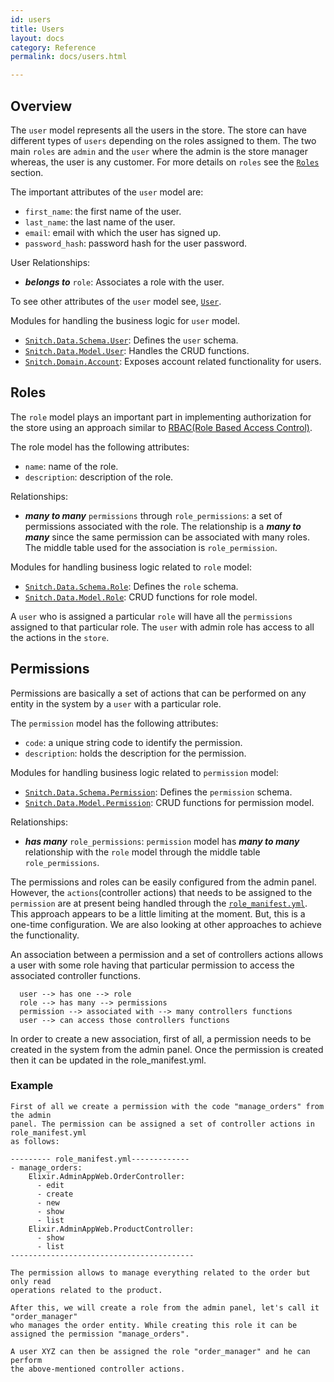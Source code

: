 ```yaml
---
id: users
title: Users
layout: docs
category: Reference
permalink: docs/users.html

---
```


## Overview
The `user` model represents all the users in the store. The store can have different
types of `users` depending on the roles assigned to them. The two main `roles` are
`admin` and the `user` where the admin is the store manager whereas, the user is any customer.
For more details on `roles` see the [`Roles`][4] section.

The important attributes of the `user` model are:
- `first_name`: the first name of the user.
- `last_name`: the last name of the user.
- `email`: email with which the user has signed up.
- `password_hash`: password hash for the user password.

User Relationships:
  - **_belongs to_** `role`: Associates a role with the user.

To see other attributes of the `user` model see, [`User`][1].

Modules for handling the business logic for `user` model.
- [`Snitch.Data.Schema.User`][1]: Defines the `user` schema.
- [`Snitch.Data.Model.User`][5]: Handles the CRUD functions.
- [`Snitch.Domain.Account`][6]: Exposes account related functionality for users.

## Roles
The `role` model plays an important part in implementing authorization for the store
using an approach similar to [RBAC(Role Based Access Control)][2].

The role model has the following attributes:
- `name`: name of the role.
- `description`: description of the role.

Relationships:
- **_many to many_** `permissions` through `role_permissions`: a set of permissions
associated with the role. The relationship is a **_many to many_** since the same
permission can be associated with many roles. The middle table used for the association
is `role_permission`.

Modules for handling business logic related to `role` model:
- [`Snitch.Data.Schema.Role`][7]: Defines the `role` schema.
- [`Snitch.Data.Model.Role`][8]: CRUD functions for role model.

A `user` who is assigned a particular `role` will have all the `permissions` assigned
to that particular role. The `user` with admin role has access to all the actions
in the `store`.

## Permissions
Permissions are basically a set of actions that can be performed on any entity in
the system by a `user` with a particular role.

The `permission` model has the following attributes:
- `code`: a unique string code to identify the permission.
- `description`: holds the description for the permission.

Modules for handling business logic related to `permission` model:
- [`Snitch.Data.Schema.Permission`][9]: Defines the `permission` schema.
- [`Snitch.Data.Model.Permission`][10]: CRUD functions for permission model.

Relationships:
- **_has many_** `role_permissions`: `permission` model has **_many to many_** relationship
with the `role` model through the middle table `role_permissions`.

The permissions and roles can be easily configured from the admin panel. However, the
`actions`(controller actions) that needs to be assigned to the `permission` are at present
being handled through the [`role_manifest.yml`][3]. This approach appears to be a little
limiting at the moment. But, this is a one-time configuration. We are also looking at other
approaches to achieve the functionality.

An association between a permission and a set of controllers actions allows a user
with some role having that particular permission to access the associated
controller functions.

```
  user --> has one --> role
  role --> has many --> permissions
  permission --> associated with --> many controllers functions
  user --> can access those controllers functions
```

In order to create a new association, first of all, a permission needs to be
created in the system from the admin panel. Once the permission is created then it can
be updated in the role_manifest.yml.

### Example

    First of all we create a permission with the code "manage_orders" from the admin
    panel. The permission can be assigned a set of controller actions in role_manifest.yml
    as follows:

    --------- role_manifest.yml-------------
    - manage_orders:
        Elixir.AdminAppWeb.OrderController:
          - edit
          - create
          - new
          - show
          - list
        Elixir.AdminAppWeb.ProductController:
          - show
          - list
    -----------------------------------------

    The permission allows to manage everything related to the order but only read
    operations related to the product.
    
    After this, we will create a role from the admin panel, let's call it "order_manager"
    who manages the order entity. While creating this role it can be assigned the permission "manage_orders".
    
    A user XYZ can then be assigned the role "order_manager" and he can perform
    the above-mentioned controller actions.


[1]: https://github.com/aviacommerce/avia/blob/develop/apps/snitch_core/lib/core/data/schema/user.ex
[2]: https://en.wikipedia.org/wiki/Role-based_access_control
[3]: https://github.com/aviacommerce/avia/blob/develop/apps/admin_app/priv/role_manifest.yaml
[4]: /docs/users.html#roles
[5]: https://github.com/aviacommerce/avia/blob/develop/apps/snitch_core/lib/core/data/model/user.ex
[6]: https://github.com/aviacommerce/avia/blob/develop/apps/snitch_core/lib/core/domain/account/account.ex
[7]: https://github.com/aviacommerce/avia/blob/develop/apps/snitch_core/lib/core/data/schema/roles.ex
[8]: https://github.com/aviacommerce/avia/blob/develop/apps/snitch_core/lib/core/data/model/role.ex
[9]: https://github.com/aviacommerce/avia/blob/develop/apps/snitch_core/lib/core/data/schema/permission.ex
[10]: https://github.com/aviacommerce/avia/blob/develop/apps/snitch_core/lib/core/data/model/permission.ex
